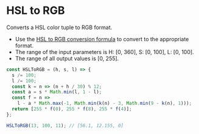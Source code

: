# HSL to RGB

Converts a HSL color tuple to RGB format.

* Use the [HSL to RGB conversion formula](https://en.wikipedia.org/wiki/HSL\_and\_HSV#HSL\_to\_RGB) to convert to the appropriate format.
* The range of the input parameters is H: \[0, 360], S: \[0, 100], L: \[0, 100].
* The range of all output values is \[0, 255].

```js
const HSLToRGB = (h, s, l) => {
  s /= 100;
  l /= 100;
  const k = n => (n + h / 30) % 12;
  const a = s * Math.min(l, 1 - l);
  const f = n =>
    l - a * Math.max(-1, Math.min(k(n) - 3, Math.min(9 - k(n), 1)));
  return [255 * f(0), 255 * f(8), 255 * f(4)];
};
```

```js
HSLToRGB(13, 100, 11); // [56.1, 12.155, 0]
```
